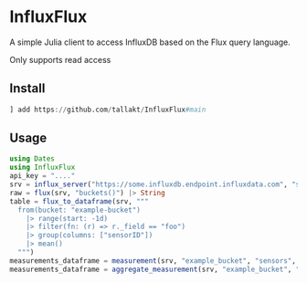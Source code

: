 # InfluxFlux

A simple Julia client to access InfluxDB based on the Flux query language.

Only supports read access

## Install

```Julia
] add https://github.com/tallakt/InfluxFlux#main
```

## Usage


```Julia
using Dates
using InfluxFlux
api_key = "...."
srv = influx_server("https://some.influxdb.endpoint.influxdata.com", "some@organization.com", api_token)
raw = flux(srv, "buckets()") |> String
table = flux_to_dataframe(srv, """
  from(bucket: "example-bucket")
    |> range(start: -1d)
    |> filter(fn: (r) => r._field == "foo")
    |> group(columns: ["sensorID"])
    |> mean()
  """)
measurements_dataframe = measurement(srv, "example_bucket", "sensors", now(UTC) - Hour(1), now())
measurements_dataframe = aggregate_measurement(srv, "example_bucket", "sensors", now(UTC) - Hour(1), now(), Minute(1))
```


